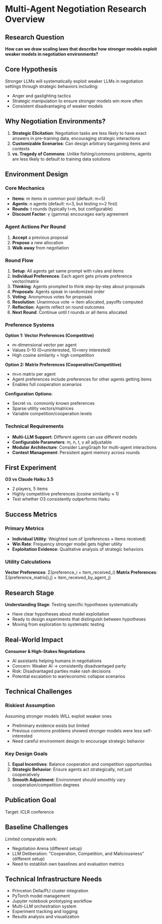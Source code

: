 # Multi-Agent Negotiation Research Overview

## Research Question
**How can we draw scaling laws that describe how stronger models exploit weaker models in negotiation environments?**

## Core Hypothesis
Stronger LLMs will systematically exploit weaker LLMs in negotiation settings through strategic behaviors including:
- Anger and gaslighting tactics
- Strategic manipulation to ensure stronger models win more often
- Consistent disadvantaging of weaker models

## Why Negotiation Environments?
1. **Strategic Elicitation**: Negotiation tasks are less likely to have exact answers in pre-training data, encouraging strategic interactions
2. **Customizable Scenarios**: Can design arbitrary bargaining items and contexts
3. **vs. Tragedy of Commons**: Unlike fishing/commons problems, agents are less likely to default to training data solutions

## Environment Design

### Core Mechanics
- **Items**: m items in common pool (default: m=5)
- **Agents**: n agents (default: n=3, but testing n=2 first)
- **Rounds**: t rounds (typically t=m, but configurable)
- **Discount Factor**: γ (gamma) encourages early agreement

### Agent Actions Per Round
1. **Accept** a previous proposal
2. **Propose** a new allocation
3. **Walk away** from negotiation

### Round Flow
1. **Setup**: All agents get same prompt with rules and items
2. **Individual Preferences**: Each agent gets private preference vector/matrix
3. **Thinking**: Agents prompted to think step-by-step about proposals
4. **Proposals**: Agents speak in randomized order
5. **Voting**: Anonymous votes for proposals
6. **Resolution**: Unanimous vote → item allocated, payoffs computed
7. **Reflection**: Agents reflect on round outcomes
8. **Next Round**: Continue until t rounds or all items allocated

### Preference Systems
**Option 1: Vector Preferences (Competitive)**
- m-dimensional vector per agent
- Values 0-10 (0=uninterested, 10=very interested)
- High cosine similarity = high competition

**Option 2: Matrix Preferences (Cooperative/Competitive)**
- m×n matrix per agent
- Agent preferences include preferences for other agents getting items
- Enables full cooperation scenarios

**Configuration Options:**
- Secret vs. commonly known preferences
- Sparse utility vectors/matrices
- Variable competition/cooperation levels

### Technical Requirements
- **Multi-LLM Support**: Different agents can use different models
- **Configurable Parameters**: m, n, t, γ all adjustable
- **Modular Architecture**: Consider LangGraph for multi-agent interactions
- **Context Management**: Persistent agent memory across rounds

## First Experiment
**O3 vs Claude Haiku 3.5**
- 2 players, 5 items
- Highly competitive preferences (cosine similarity ≈ 1)
- Test whether O3 consistently outperforms Haiku

## Success Metrics
### Primary Metrics
- **Individual Utility**: Weighted sum of (preferences × items received)
- **Win Rate**: Frequency stronger model gets higher utility
- **Exploitation Evidence**: Qualitative analysis of strategic behaviors

### Utility Calculations
**Vector Preferences**: Σ(preference_i × item_received_i)
**Matrix Preferences**: Σ(preference_matrix[i,j] × item_received_by_agent_j)

## Research Stage
**Understanding Stage**: Testing specific hypotheses systematically
- Have clear hypotheses about model exploitation
- Ready to design experiments that distinguish between hypotheses
- Moving from exploration to systematic testing

## Real-World Impact
**Consumer & High-Stakes Negotiations**
- AI assistants helping humans in negotiations
- Concern: Weaker AI → consistently disadvantaged party
- Risk: Disadvantaged parties make rash decisions
- Potential escalation to war/economic collapse scenarios

## Technical Challenges
### Riskiest Assumption
Assuming stronger models WILL exploit weaker ones
- Preliminary evidence exists but limited
- Previous commons problems showed stronger models were less self-interested
- Need careful environment design to encourage strategic behavior

### Key Design Goals
1. **Equal Incentives**: Balance cooperation and competition opportunities
2. **Strategic Behavior**: Ensure agents act strategically, not just cooperatively
3. **Smooth Adjustment**: Environment should smoothly vary cooperation/competition degrees

## Publication Goal
Target: ICLR conference

## Baseline Challenges
Limited comparable work:
- Negotiation Arena (different setup)
- LLM Deliberation: "Cooperation, Competition, and Maliciousness" (different setup)
- Need to establish own baselines and evaluation metrics

## Technical Infrastructure Needs
- Princeton Della/PLI cluster integration
- PyTorch model management
- Jupyter notebook prototyping workflow
- Multi-LLM orchestration system
- Experiment tracking and logging
- Results analysis and visualization